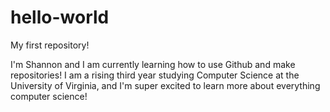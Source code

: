 # hello-world
My first repository!

I'm Shannon and I am currently learning how to use Github and make repositories! 
I am a rising third year studying Computer Science at the University of Virginia, and I'm super excited to learn more about everything computer science! 

